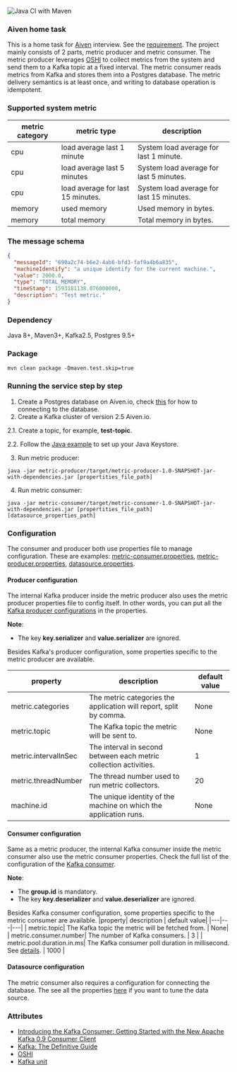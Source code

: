 ![Java CI with Maven](https://github.com/jadetang/aiven-test/workflows/Java%20CI%20with%20Maven/badge.svg?branch=master)
### Aiven home task

This is a home task for [Aiven](https://aiven.io/) interview. See the [requirement](Home_Assigment_Aiven_Backend_Java.txt).
The project mainly consists of 2 parts, metric producer and metric consumer.
The metric producer leverages [OSHI](https://github.com/oshi/oshi) to collect metrics from the system and send them to a Kafka topic at a fixed interval.
The metric consumer reads metrics from Kafka and stores them into a Postgres database. The metric delivery semantics is at least once, and writing to database operation is idempotent.

### Supported system metric
 |metric category| metric type | description|
 |---|---|---|
 | cpu | load average last 1 minute |  System load average for last 1 minute. |
 | cpu | load average last 5 minutes | System load average for last 5 minutes.|
 | cpu | load average for last 15 minutes. | System load average for last 15 minutes.|
 | memory  | used memory     | Used memory in bytes. |
 | memory | total memory  | Total memory in bytes. |

### The message schema
```json
{
  "messageId": "690a2c74-b6e2-4ab6-bfd3-faf9a4b6a835",  
  "machineIdentify": "a unique identify for the current machine.",
  "value": 2000.0,                
  "type": "TOTAL_MEMORY",
  "timeStamp": 1593181138.076000000,
  "description": "Test metric."
}
```


### Dependency 
Java 8+, Maven3+, Kafka2.5, Postgres 9.5+
### Package
```shell script
mvn clean package -Dmaven.test.skip=true
```
### Running the service step by step
1. Create a Postgres database on Aiven.io, check [this](https://help.aiven.io/en/articles/489573-getting-started-with-aiven-postgresql) for how to connecting to the database.
2. Create a Kafka cluster of version 2.5 Aiven.io.

  2.1. Create a topic, for example, **test-topic**.
  
  2.2. Follow the [Java example](https://help.aiven.io/en/articles/489572-getting-started-with-aiven-kafka) to set up your Java Keystore.
  
3. Run metric producer:
```shell script
java -jar metric-producer/target/metric-producer-1.0-SNAPSHOT-jar-with-dependencies.jar [propertities_file_path]
```
4. Run metric consumer:
```shell script
java -jar metric-consumer/target/metric-consumer-1.0-SNAPSHOT-jar-with-dependencies.jar [propertities_file_path] [datasource_properties_path]
```
### Configuration
The consumer and producer both use properties file to manage configuration. These are examples:
[metric-consumer.properties](metric-consumer.properties), [metric-producer.properties](metric-producer.properties), [datasource.properties](datasource.properties).

#### Producer configuration
The internal Kafka producer inside the metric producer also uses the metric producer properties file to config itself. In other words, you can put all the [Kafka producer configurations](https://docs.confluent.io/current/installation/configuration/producer-configs.html#cp-config-producer) in the properties.

**Note**: 
- The key **key.serializer** and **value.serializer** are ignored.

Besides Kafka's producer configuration, some properties specific to the metric producer are available.

 |property| description | default value|
 |---|---|---|
 | metric.categories | The metric categories the application will report, split by comma. | None |
 | metric.topic| The Kafka topic the metric will be sent to. | None |
 | metric.intervalInSec| The interval in second between each metric collection activities. | 1 |
 | metric.threadNumber  | The thread number used to run metric collectors. | 20 |
 | machine.id | The unique identity of the machine on which the application runs.  | None |

#### Consumer configuration
Same as a metric producer, the internal Kafka consumer inside the metric consumer also use the metric consumer properties. Check the full list of the configuration of the [Kafka consumer](https://docs.confluent.io/current/installation/configuration/consumer-configs.html).

**Note**: 
- The **group.id** is mandatory.
- The key **key.deserializer** and **value.deserializer** are ignored.

Besides Kafka consumer configuration, some properties specific to the metric consumer are available.
 |property| description | default value|
 |---|---|---|
 | metric.topic| The Kafka topic the metric will be fetched from. | None|
 | metric.consumer.number| The number of Kafka consumers. | 3 |
 | metric.pool.duration.in.ms| The Kafka consumer poll duration in millisecond. See [details](https://kafka.apache.org/25/javadoc/index.html?org/apache/kafka/clients/consumer/KafkaConsumer.html). | 1000 |
 
#### Datasource configuration 
The metric consumer also requires a configuration for connecting the database. The see all the properties [here](https://github.com/brettwooldridge/HikariCP) if you want to tune the data source.

### Attributes
- [Introducing the Kafka Consumer: Getting Started with the New Apache Kafka 0.9 Consumer Client](https://www.confluent.io/blog/tutorial-getting-started-with-the-new-apache-kafka-0-9-consumer-client/)
- [Kafka: The Definitive Guide](https://www.oreilly.com/library/view/kafka-the-definitive/9781491936153/)
- [OSHI](https://github.com/oshi/oshi)
- [Kafka unit](https://github.com/salesforce/kafka-junit)

